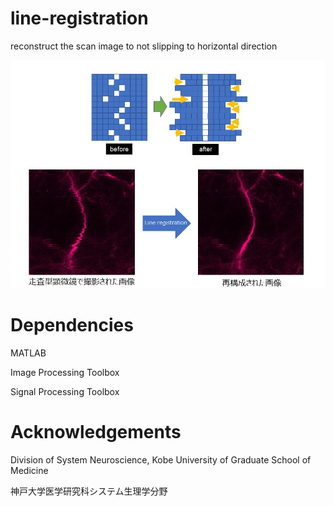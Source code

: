 # line-registration
reconstruct the scan image to not slipping to horizontal direction

<img src="doc/figure1.png" width="1000" align="below">


# Dependencies
MATLAB

Image Processing Toolbox

Signal Processing Toolbox


# Acknowledgements

Division of System Neuroscience, Kobe University of Graduate School of Medicine

神戸大学医学研究科システム生理学分野

